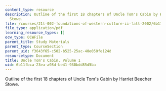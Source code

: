 ```yaml
---
content_type: resource
description: Outline of the first 18 chapters of Uncle Tom's Cabin by Harriet Beecher
  Stowe.
file: /courses/21l-002-foundations-of-western-culture-ii-fall-2002/6b11fbca23eaa98dbe41930bdd85d5ba_outline1.pdf
file_type: application/pdf
learning_resource_types: []
ocw_type: OCWFile
parent_title: Study Materials
parent_type: CourseSection
parent_uid: f3643f65-c502-b525-25ac-40e050fe124d
resourcetype: Document
title: Uncle Tom's Cabin, Volume 1
uid: 6b11fbca-23ea-a98d-be41-930bdd85d5ba
---
```

Outline of the first 18 chapters of Uncle Tom's Cabin by Harriet Beecher Stowe.

